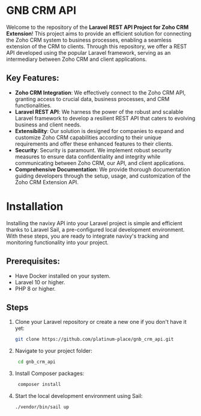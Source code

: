 # GNB CRM API

Welcome to the repository of the **Laravel REST API Project for Zoho CRM Extension**! This project aims to provide an efficient solution for connecting the Zoho CRM system to business processes, enabling a seamless extension of the CRM to clients. Through this repository, we offer a REST API developed using the popular Laravel framework, serving as an intermediary between Zoho CRM and client applications.

## Key Features:

- **Zoho CRM Integration**: We effectively connect to the Zoho CRM API, granting access to crucial data, business processes, and CRM functionalities.
- **Laravel REST API**: We harness the power of the robust and scalable Laravel framework to develop a resilient REST API that caters to evolving business and client needs.
- **Extensibility**: Our solution is designed for companies to expand and customize Zoho CRM capabilities according to their unique requirements and offer these enhanced features to their clients.
- **Security**: Security is paramount. We implement robust security measures to ensure data confidentiality and integrity while communicating between Zoho CRM, our API, and client applications.
- **Comprehensive Documentation**: We provide thorough documentation guiding developers through the setup, usage, and customization of the Zoho CRM Extension API.

# Installation

Installing the navixy API into your Laravel project is simple and efficient thanks to Laravel Sail, a pre-configured local development environment. With these steps, you are ready to integrate navixy's tracking and monitoring functionality into your project.

## Prerequisites:

- Have Docker installed on your system.
- Laravel 10 or higher.
- PHP 8 or higher.

## Steps

1. Clone your Laravel repository or create a new one if you don't have it yet:

   ```bash
   git clone https://github.com/platinum-place/gnb_crm_api.git

2. Navigate to your project folder:

   ```bash
    cd gnb_crm_api

3. Install Composer packages:

   ```bash
    composer install

4. Start the local development environment using Sail:

    ```bash
    ./vendor/bin/sail up
